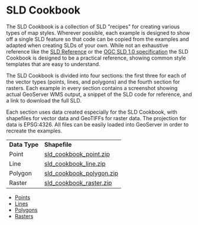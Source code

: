 # SLD Cookbook

The SLD Cookbook is a collection of SLD "recipes" for creating various types of map styles. Wherever possible, each example is designed to show off a single SLD feature so that code can be copied from the examples and adapted when creating SLDs of your own. While not an exhaustive reference like the [SLD Reference](../reference/index.md) or the [OGC SLD 1.0 specification](http://www.opengeospatial.org/standards/sld) the SLD Cookbook is designed to be a practical reference, showing common style templates that are easy to understand.

The SLD Cookbook is divided into four sections: the first three for each of the vector types (points, lines, and polygons) and the fourth section for rasters. Each example in every section contains a screenshot showing actual GeoServer WMS output, a snippet of the SLD code for reference, and a link to download the full SLD.

Each section uses data created especially for the SLD Cookbook, with shapefiles for vector data and GeoTIFFs for raster data. The projection for data is EPSG:4326. All files can be easily loaded into GeoServer in order to recreate the examples.

|               |                                                                |
|---------------|----------------------------------------------------------------|
| **Data Type** | **Shapefile**                                                  |
| Point         | [sld_cookbook_point.zip](artifacts/sld_cookbook_point.zip)     |
| Line          | [sld_cookbook_line.zip](artifacts/sld_cookbook_line.zip)       |
| Polygon       | [sld_cookbook_polygon.zip](artifacts/sld_cookbook_polygon.zip) |
| Raster        | [sld_cookbook_raster.zip](artifacts/sld_cookbook_raster.zip)   |

<div class="grid cards" markdown>

-   [Points](points.md)
-   [Lines](lines.md)
-   [Polygons](polygons.md)
-   [Rasters](rasters.md)

</div>
